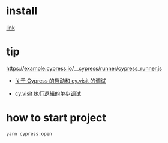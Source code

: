 # install

[link](https://docs.cypress.io/guides/getting-started/installing-cypress#npm-install)

# tip

https://example.cypress.io/__cypress/runner/cypress_runner.js

* [关于 Cypress 的启动和 cy.visit 的调试](https://jerry.blog.csdn.net/article/details/126507608)

* [cy.visit 执行逻辑的单步调试](https://jerry.blog.csdn.net/article/details/126510657)

# how to start project

`yarn cypress:open`